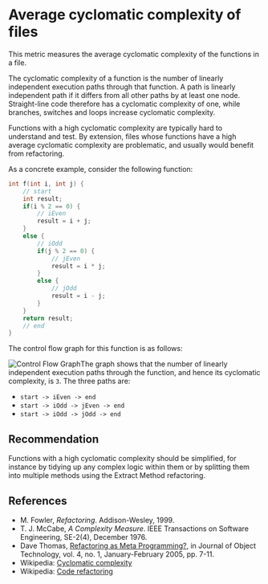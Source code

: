 # Average cyclomatic complexity of files
This metric measures the average cyclomatic complexity of the functions in a file.

The cyclomatic complexity of a function is the number of linearly independent execution paths through that function. A path is linearly independent path if it differs from all other paths by at least one node. Straight-line code therefore has a cyclomatic complexity of one, while branches, switches and loops increase cyclomatic complexity.

Functions with a high cyclomatic complexity are typically hard to understand and test. By extension, files whose functions have a high average cyclomatic complexity are problematic, and usually would benefit from refactoring.

As a concrete example, consider the following function:


```cpp
int f(int i, int j) {
    // start
    int result;
    if(i % 2 == 0) {
        // iEven
        result = i + j;
    }
    else {
        // iOdd
        if(j % 2 == 0) {
            // jEven
            result = i * j;
        }
        else {
            // jOdd
            result = i - j;
        }
    }
    return result;
    // end
}
```
The control flow graph for this function is as follows:

![Control Flow Graph](./FCyclomaticComplexity_ControlFlow.png)The graph shows that the number of linearly independent execution paths through the function, and hence its cyclomatic complexity, is `3`. The three paths are:

* `start -> iEven -> end`
* `start -> iOdd -> jEven -> end`
* `start -> iOdd -> jOdd -> end`

## Recommendation
Functions with a high cyclomatic complexity should be simplified, for instance by tidying up any complex logic within them or by splitting them into multiple methods using the Extract Method refactoring.


## References
* M. Fowler, *Refactoring*. Addison-Wesley, 1999.
* T. J. McCabe, *A Complexity Measure*. IEEE Transactions on Software Engineering, SE-2(4), December 1976.
* Dave Thomas, [Refactoring as Meta Programming?](http://www.jot.fm/issues/issue_2005_01/column1/), in Journal of Object Technology, vol. 4, no. 1, January-February 2005, pp. 7-11.
* Wikipedia: [Cyclomatic complexity](http://en.wikipedia.org/wiki/Cyclomatic_complexity)
* Wikipedia: [Code refactoring](http://en.wikipedia.org/wiki/Code_refactoring)
